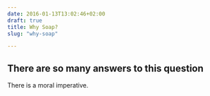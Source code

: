 ```yaml
---
date: 2016-01-13T13:02:46+02:00
draft: true
title: Why Soap?
slug: "why-soap"

---
```


## There are so many answers to this question

There is a moral imperative.

